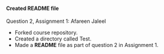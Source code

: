 #### Created README file
Question 2, Assignment 1: Afareen Jaleel  
- Forked course repository. 
- Created a directory called Test.
- Made a **README** file as part of question 2 in Assignment 1.  
